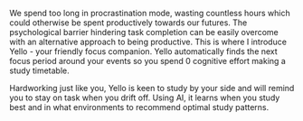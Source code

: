 We spend too long in procrastination mode, wasting countless hours which could otherwise be spent productively towards our futures. The psychological barrier hindering task completion can be easily overcome with an alternative approach to being productive. This is where I introduce Yello - your friendly focus companion. Yello automatically finds the next focus period around your events so you spend 0 cognitive effort making a study timetable. 

Hardworking just like you, Yello is keen to study by your side and will remind you to stay on task when you drift off. Using AI, it learns when you study best and in what environments to recommend optimal study patterns.
